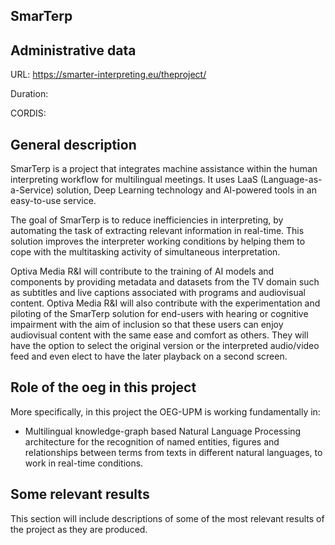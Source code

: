 ## SmarTerp


## Administrative data

URL: https://smarter-interpreting.eu/theproject/

Duration: 

CORDIS: 

## General description
SmarTerp is a project that integrates machine assistance within the human interpreting workflow for multilingual meetings. It uses LaaS (Language-as-a-Service) solution, Deep Learning technology and AI-powered tools in an easy-to-use service.

The goal of SmarTerp is to reduce inefficiencies in interpreting, by automating the task of extracting relevant information in real-time. This solution improves the interpreter working conditions by helping them to cope with the multitasking activity of simultaneous interpretation.

Optiva Media R&I will contribute to the training of AI models and components by providing metadata and datasets from the TV domain such as subtitles and live captions associated with programs and audiovisual content. Optiva Media R&I will also contribute with the experimentation and piloting of the SmarTerp solution for end-users with hearing or cognitive impairment with the aim of inclusion so that these users can enjoy audiovisual content with the same ease and comfort as others. They will have the option to select the original version or the interpreted audio/video feed and even elect to have the later playback on a second screen.


## Role of the oeg in this project
More specifically, in this project the OEG-UPM is working fundamentally in:
* Multilingual knowledge-graph based Natural Language Processing architecture for the recognition of named entities, figures and relationships between terms from texts in different natural languages, to work in real-time conditions.



## Some relevant results
This section will include descriptions of some of the most relevant results of the project as they are produced.

